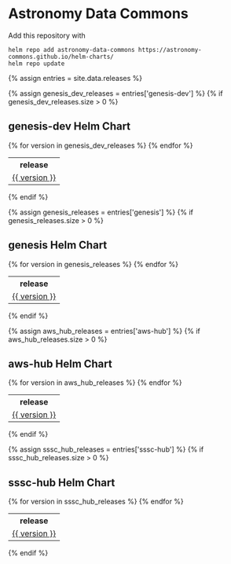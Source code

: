 # Astronomy Data Commons

Add this repository with
```
helm repo add astronomy-data-commons https://astronomy-commons.github.io/helm-charts/
helm repo update
```

{% assign entries = site.data.releases %}

{% assign genesis_dev_releases = entries['genesis-dev'] %}
{% if genesis_dev_releases.size > 0 %}
## genesis-dev Helm Chart

<table>
    <tr>
        <th>release</th>
    </tr>
    {% for version in genesis_dev_releases %}
    <tr>
        <td><a href="{{ version | relative_url }}">{{ version }}</a></td>
    </tr>
    {% endfor %}
</table>
{% endif %}

{% assign genesis_releases = entries['genesis'] %}
{% if genesis_releases.size > 0 %}
## genesis Helm Chart

<table>
    <tr>
        <th>release</th>
    </tr>
    {% for version in genesis_releases %}
    <tr>
        <td><a href="{{ version | relative_url }}">{{ version }}</a></td>
    </tr>
    {% endfor %}
</table>
{% endif %}


{% assign aws_hub_releases = entries['aws-hub'] %}
{% if aws_hub_releases.size > 0 %}
## aws-hub Helm Chart

<table>
    <tr>
        <th>release</th>
    </tr>
    {% for version in aws_hub_releases %}
    <tr>
        <td><a href="{{ version | relative_url }}">{{ version }}</a></td>
    </tr>
    {% endfor %}
</table>
{% endif %}

{% assign sssc_hub_releases = entries['sssc-hub'] %}
{% if sssc_hub_releases.size > 0 %}
## sssc-hub Helm Chart

<table>
    <tr>
        <th>release</th>
    </tr>
    {% for version in sssc_hub_releases %}
    <tr>
        <td><a href="{{ version | relative_url }}">{{ version }}</a></td>
    </tr>
    {% endfor %}
</table>
{% endif %}